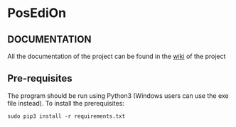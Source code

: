 PosEdiOn
========

## DOCUMENTATION

All the documentation of the project can be found in the [wiki](https://github.com/aoliverg/PosEdiOn/wiki) of the project

## Pre-requisites

The program should be run using Python3 (Windows users can use the exe file instead). To install the prerequisites:

```
sudo pip3 install -r requirements.txt
```

